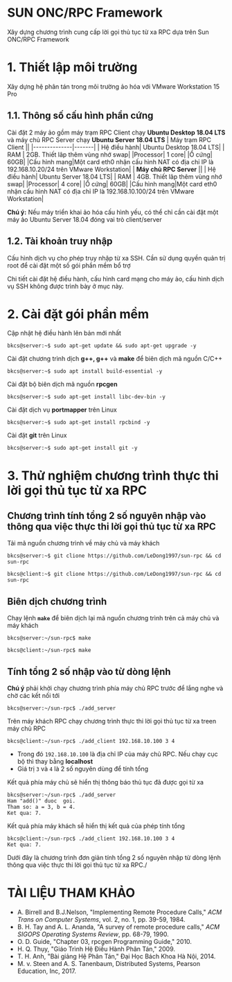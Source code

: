 # SUN ONC/RPC Framework
Xây dựng chương trình cung cấp lời gọi thủ tục từ xa RPC dựa trên Sun ONC/RPC Framework
#
# 1. Thiết lập môi trường
Xây dựng hệ phân tán trong môi trường ảo hóa với VMware Workstation 15 Pro
## 1.1. Thông số cấu hình phần cứng
Cài đặt 2 máy ảo gồm máy trạm RPC Client chạy **Ubuntu Desktop 18.04 LTS** và máy chủ RPC Server chạy **Ubuntu Server 18.04 LTS**
| Máy  trạm RPC Client ||
|--------------|-------|
| Hệ điều hành| Ubuntu Desktop 18.04 LTS|
| RAM | 2GB. Thiết lâp thêm vùng nhớ swap|
|Processor| 1 core|
|Ổ cứng| 60GB|
|Cấu hình mang|Một card eth0 nhận cấu hình NAT có địa chỉ IP là 192.168.10.20/24 trên VMware Workstation|
| **Máy  chủ RPC Server** ||
| Hệ điều hành| Ubuntu Server 18.04 LTS|
| RAM | 4GB. Thiết lâp thêm vùng nhớ swap|
|Processor| 4 core|
|Ổ cứng| 60GB|
|Cấu hình mang|Một card eth0 nhận cấu hình NAT có địa chỉ IP là 192.168.10.100/24 trên VMware Workstation|

**Chú ý:** Nếu máy triển khai ảo hóa cấu hình yếu, có thể chỉ cần cài đặt một máy ảo Ubuntu Server 18.04 đóng vai trò client/server
## 1.2. Tài khoản truy nhập
Cấu hình dịch vụ cho phép truy nhập từ xa SSH. Cần sử dụng quyền quản trị root để cài đặt một số gói phần mềm bổ trợ

Chi  tiết cài đặt hệ điều hành, cấu hình card mạng cho máy ảo, cấu hình dịch vụ SSH không được trình bày ở mục này.
# 2. Cài đặt gói phần mềm
Cập nhật hệ điều hành lên bản mới nhất

`bkcs@server:~$ sudo apt-get update && sudo apt-get upgrade -y`

Cài đặt chương trình dịch **g++, g++** và **make** để biên dịch mã nguồn C/C++

`bkcs@server:~$ sudo apt install build-essential -y`

Cài đặt bộ biên dịch mã nguồn **rpcgen**

`bkcs@server:~$ sudo apt-get install libc-dev-bin -y`

Cài đặt dịch vụ **portmapper** trên Linux

`bkcs@server:~$ sudo apt-get install rpcbind -y`

Cài đặt **git** trên Linux

`bkcs@server:~$ sudo apt-get install git -y`

# 3. Thử nghiệm chương trình thực thi lời gọi thủ tục từ xa RPC

## Chương trình tính tổng 2 số nguyên nhập vào thông qua việc thực thi lời  gọi thủ tục  từ xa RPC
Tải mã nguồn chương trình về máy chủ và máy khách

`bkcs@server:~$ git clione https://github.com/LeDong1997/sun-rpc && cd sun-rpc`

`bkcs@client:~$ git clione https://github.com/LeDong1997/sun-rpc && cd sun-rpc`

## Biên dịch chương trình

Chạy lệnh **`make`** để biên dịch lại mã nguồn chương  trình  trên cả máy chủ và máy khách

`bkcs@server:~/sun-rpc$ make`

`bkcs@client:~/sun-rpc$ make`

## Tính tổng 2 số nhập vào  từ dòng lệnh
**Chú ý** phải khởi chạy chương trình phía máy chủ  RPC trước để lắng nghe và chờ các kết nối tới

`bkcs@server:~/sun-rpc$ ./add_server`

Trên máy khách RPC chạy chương trình thực thi lời gọi thủ tục từ xa treen máy chủ RPC

`bkcs@client:~/sun-rpc$ ./add_client 192.168.10.100 3 4`
- Trong đó `192.168.10.100` là địa chỉ IP của máy chủ RPC. Nếu chạy cục bộ thì thay bằng **localhost**
- Giá trị `3` và `4` là 2 số nguyên dùng để tính tổng

Kết quả phía máy chủ sẽ hiển thị thông báo thủ tục đã được gọi từ xa
```
bkcs@server:~/sun-rpc$ ./add_server
Ham "add()" duoc  goi.
Tham so: a = 3, b = 4.
Ket qua: 7.
```

Kết quả phía máy khách sễ hiển thị kết quả của phép tính  tổng

```
bkcs@client:~/sun-rpc$ ./add_client 192.168.10.100 3 4
Ket qua: 7.
```

Dưới đây là chương trình đơn  giản tính tổng 2 số nguyên nhập từ dòng lệnh thông qua việc  thực thi lời gọi thủ tục từ xa RPC./

# TÀI LIỆU THAM KHẢO
- A. Birrell and B.J.Nelson, "Implementing Remote Procedure Calls," *ACM Trans on Computer Systems*, vol. 2, no. 1, pp. 39-59, 1984.
- B. H. Tay and A. L. Ananda, "A survey of remote procedure calls," *ACM SIGOPS Operating Systems Review*, pp. 68-79, 1990.
- O. D. Guide, "Chapter 03, rpcgen Programming Guide," 2010.
- H. Q. Thụy, "Giáo Trình Hệ Điều Hành Phân Tán," 2009.
- T. H. Anh, "Bài giảng Hệ Phân Tán," Đại Học Bách Khoa Hà Nội, 2014.
- M. v. Steen and A. S. Tanenbaum, Distributed Systems, Pearson Education, Inc, 2017.
